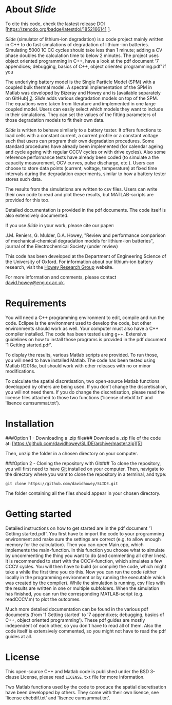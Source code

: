 About _Slide_
===========================

To cite this code, check the lastest release DOI [https://zenodo.org/badge/latestdoi/185216614] [1].

_Slide_ (simulator of lithium-ion degradation) is a code project mainly written in C++ to do fast simulations of degradation of lithium-ion batteries.
Simulating 5000 1C CC cycles should take less than 1 minute; adding a CV phase doubles the calculation time to below 2 minutes.
The project uses object oriented programming in C++, have a look at the pdf document '7 appendices; debugging, basics of C++, object oriented programming.pdf' if you 

The underlying battery model is the Single Particle Model (SPM) with a coupled bulk thermal model. 
A spectral implementation of the SPM in Matlab was developed by Bizeray and Howey and is [available separately on GitHub] [2].
_Slide_ adds various degradation models on top of the SPM. The equations were taken from literature and implemented in one large coupled model.
Users can easily select which models they want to include in their simulations. They can set the values of the fitting parameters of those degradation models to fit their own data.

_Slide_ is written to behave similarly to a battery tester. 
It offers functions to load cells with a constant current, a current profile or a constant voltage such that users can program their own degradation procedures.
Some standard procedures have already been implemented (for calendar ageing and cycle ageing with regular CCCV cycles or with drive cycles).
Also some reference performance tests have already been coded (to simulate a the capacity measurement, OCV curves, pulse discharge, etc.).
Users can choose to store data points (current, voltage, temperature) at fixed time intervals during the degradation experiments, similar to how a battery tester stores such data.

The results from the simulations are written to csv files. 
Users can write their own code to read and plot these results, but MATLAB-scripts are provided for this too.

Detailed documentation is provided in the pdf documents.
The code itself is also extensively documented.

If you use _Slide_ in your work, please cite our paper:

J.M. Reniers, G. Mulder, D.A. Howey,
"Review and performance comparison of mechanical-chemical degradation models for lithium-ion batteries",
journal of the Electrochemical Society (under review)

This code has been developed at the Department of Engineering Science of 
the University of Oxford. 
For information about our lithium-ion battery research, 
visit the [Howey Research Group][3] website. 

For more information and comments, please contact 
[david.howey@eng.ox.ac.uk][4].


Requirements
============
You will need a C++ programming environment to edit, compile and run the code.
Eclipse is the environment used to develop the code, but other environments should work as well.
Your computer must also have a C++ compiler installed.
The code has been tested using g++.
Extensive guidelines on how to install those programs is provided in the pdf document '1 Getting started.pdf'.

To display the results, various Matlab scripts are provided.
To run those, you will need to have installed Matlab. 
The code has been tested using Matlab R2018a, but should work with other releases with no or minor modifications.

To calculate the spatial discretisation, two open-source Matlab functions developped by others are being used.
If you don't change the discretisation, you will not need them.
If you do change the discretisation, please read the license files attached to those two functions ('license chebdif.txt' and 'lisence cumsummat.txt').

 
Installation
============
###Option 1 - Downloading a .zip file###
Download a .zip file of the code at: [https://github.com/davidhowey/SLIDE/archive/master.zip][5]

Then, unzip the folder in a chosen directory on your computer.

###Option 2 - Cloning the repository with Git###
To clone the repository, you will first need to have [Git][6] installed on 
your computer. Then, navigate to the directory where you want to clone the 
repository in a terminal, and type:
```
git clone https://github.com/davidhowey/SLIDE.git
```
The folder containing all the files should appear in your chosen directory.


Getting started
===============
Detailed instructions on how to get started are in the pdf document '1 Getting started.pdf'.
You first have to import the code to your programming environment and make sure the settings are correct (e.g. to allow enough memory for the calculation).
Then you can open Main.cpp, which implements the main-function. In this function you choose what to simulate by uncommenting the thing you want to do (and commenting all other lines). 
It is recommended to start with the CCCV-function, which simulates a few CCCV cycles.
You will then have to build (or compile) the code, which might take a while the first time you do this.
Now you can run the code (either locally in the programming environment or by running the executable which was created by the compiler).
While the simulation is running, csv files with the results are written in one or multiple subfolders.
When the simulation has finished, you can run the corresponding MATLAB-script (e.g. readCCCV.m) to plot the outcomes.

Much more detailed documentation can be found in the various pdf documents (from '1 Getting started' to '7 appendixes; debugging, basics of C++, object oriented programming').
These pdf guides are mostly independent of each other, so you don't have to read all of them.
Also the code itself is extensively commented, so you might not have to read the pdf guides at all.


License
=======
This open-source C++ and Matlab code is published under the BSD 3-clause License,
please read `LICENSE.txt` file for more information.

Two Matlab functions used by the code to produce the spatial discretisation have been developped by others.
They come with their own lisence, see 'license chebdif.txt' and 'lisence cumsummat.txt'.


[1]: https://zenodo.org/badge/latestdoi/185216614
[2]: https://github.com/davidhowey/Spectral_li-ion_SPM
[3]: http://epg.eng.ox.ac.uk/howey/
[4]: mailto:david.howey@eng.ox.ac.uk
[5]: https://github.com/davidhowey/SLIDE/archive/master.zip
[6]: https://git-scm.com/


